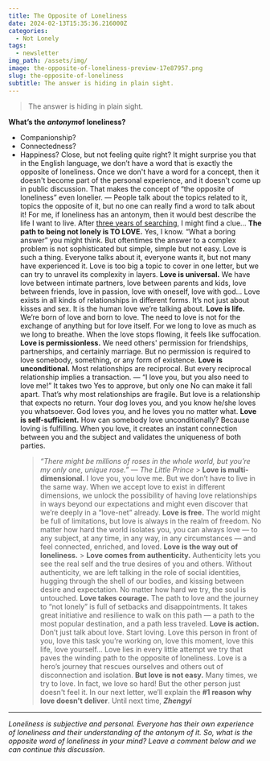 ```yaml
---
title: The Opposite of Loneliness
date: 2024-02-13T15:35:36.216000Z
categories:
  - Not Lonely
tags:
  - newsletter
img_path: /assets/img/
image: the-opposite-of-loneliness-preview-17e87957.png
slug: the-opposite-of-loneliness
subtitle: The answer is hiding in plain sight.
---
```


> The answer is hiding in plain sight.

**What’s the** _**antonym**_**of loneliness?**

- Companionship?
- Connectedness?
- Happiness?
  Close, but not feeling quite right?
  It might surprise you that in the English language, we don’t have a word that is exactly the opposite of loneliness.
  Once we don't have a word for a concept, then it doesn't become part of the personal experience, and it doesn't come up in public discussion.
  That makes the concept of “the opposite of loneliness” even lonelier. — People talk about the topics related to it, topics the opposite of it, but no one can really find a word to talk about it!
  For me, if loneliness has an antonym, then it would best describe the life I want to live. After [three years of searching](https://zhengyishen.substack.com/p/my-not-lonely-journey), I might find a clue…
  **The path to being not lonely is TO LOVE.**
  Yes, I know. “What a boring answer” you might think. But oftentimes the answer to a complex problem is not sophisticated but simple, simple but not easy.
  Love is such a thing.
  Everyone talks about it, everyone wants it, but not many have experienced it.
  Love is too big a topic to cover in one letter, but we can try to unravel its complexity in layers.
  **Love is universal.**
  We have love between intimate partners, love between parents and kids, love between friends, love in passion, love with oneself, love with god...
  Love exists in all kinds of relationships in different forms. It’s not just about kisses and sex. It is the human love we’re talking about.
  **Love is life.**
  We’re born of love and born to love.
  The need to love is not for the exchange of anything but for love itself. For we long to love as much as we long to breathe. When the love stops flowing, it feels like suffocation.
  **Love is permissionless.**
  We need others' permission for friendships, partnerships, and certainly marriage. But no permission is required to love somebody, something, or any form of existence.
  **Love is unconditional.**
  Most relationships are reciprocal. But every reciprocal relationship implies a transaction. — “I love you, but you also need to love me!”
  It takes two Yes to approve, but only one No can make it fall apart. That’s why most relationships are fragile.
  But love is a relationship that expects no return. Your dog loves you, and you know he/she loves you whatsoever. God loves you, and he loves you no matter what.
  **Love is self-sufficient.**
  How can somebody love unconditionally? Because loving is fulfilling.
  When you love, it creates an instant connection between you and the subject and validates the uniqueness of both parties.
  > _“There might be millions of roses in the whole world, but you’re my only one, unique rose.”_ — _The Little Prince_ > **Love is multi-dimensional.**
  > I love you, you love me. But we don’t have to live in the same way.
  > When we accept love to exist in different dimensions, we unlock the possibility of having love relationships in ways beyond our expectations and might even discover that we’re deeply in a “love-net” already.
  > **Love is free.**
  > The world might be full of limitations, but love is always in the realm of freedom.
  > No matter how hard the world isolates you, you can always love — to any subject, at any time, in any way, in any circumstances — and feel connected, enriched, and loved.
  > **Love is the way out of loneliness.** > **Love comes from authenticity.**
  > Authenticity lets you see the real self and the true desires of you and others. Without authenticity, we are left talking in the role of social identities, hugging through the shell of our bodies, and kissing between desire and expectation.
  > No matter how hard we try, the soul is untouched.
  > **Love takes courage.**
  > The path to love and the journey to “not lonely” is full of setbacks and disappointments. It takes great initiative and resilience to walk on this path — a path to the most popular destination, and a path less traveled.
  > **Love is action.**
  > Don’t just talk about love. Start loving.
  > Love this person in front of you, love this task you’re working on, love this moment, love this life, love yourself…
  > Love lies in every little attempt we try that paves the winding path to the opposite of loneliness. Love is a hero’s journey that rescues ourselves and others out of disconnection and isolation.
  > **But love is not easy.**
  > Many times, we try to love. In fact, we love so hard! But the other person just doesn't feel it. In our next letter, we’ll explain the **#1 reason why love doesn't deliver**.
  > Until next time,
  > _**Zhengyi**_

---

_Loneliness is subjective and personal. Everyone has their own experience of loneliness and their understanding of the antonym of it._
_So, what is the opposite word of loneliness in your mind?_
_Leave a comment below and we can continue this discussion._
